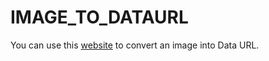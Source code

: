 # IMAGE_TO_DATAURL

You can use this [website](https://peace0907.me/IMAGE_TO_DATAURL/) to convert an image into Data URL.
